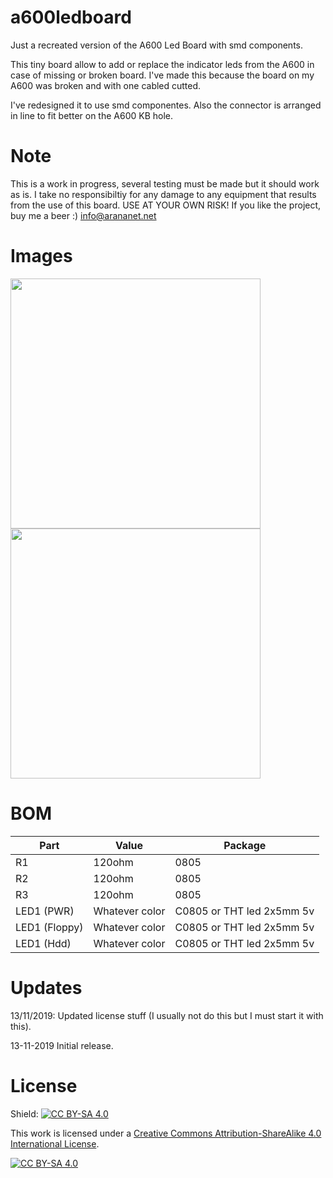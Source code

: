 # a600ledboard

Just a recreated version of the A600 Led Board with smd components.

This tiny board allow to add or replace the indicator leds from the A600 in case of missing or broken board. I've made this because the board on my A600 was broken and with one cabled cutted.

I've redesigned it to use smd componentes. Also the connector is arranged in line to fit better on the A600 KB hole.

# Note

This is a work in progress, several testing must be made but it should work as is. I take no responsibiltiy for any damage to any equipment that results from the use of this board. USE AT YOUR OWN RISK!
If you like the project, buy me a beer :) info@arananet.net


# Images

<img src="https://github.com/arananet/a600ledboard/blob/master/images/top.png?raw=true" width="400">
<img src="https://github.com/arananet/a600ledboard/blob/master/images/bottom.png?raw=true" width="400">

# BOM 

| Part            | Value                   | Package                        |
| --------------- | ----------------------- | ------------------------------ |      
|  R1             | 120ohm                  | 0805                           |
|  R2             | 120ohm                  | 0805                           |
|  R3             | 120ohm                  | 0805                           |
|  LED1 (PWR)     | Whatever color          | C0805 or THT led 2x5mm 5v      |
|  LED1 (Floppy)  | Whatever color          | C0805 or THT led 2x5mm 5v      |
|  LED1 (Hdd)     | Whatever color          | C0805 or THT led 2x5mm 5v      |

# Updates

13/11/2019: Updated license stuff (I usually not do this but I must start it with this).

13-11-2019 Initial release.

# License

Shield: [![CC BY-SA 4.0][cc-by-sa-shield]][cc-by-sa]

This work is licensed under a [Creative Commons Attribution-ShareAlike 4.0
International License][cc-by-sa].

[![CC BY-SA 4.0][cc-by-sa-image]][cc-by-sa]

[cc-by-sa]: http://creativecommons.org/licenses/by-sa/4.0/
[cc-by-sa-image]: https://licensebuttons.net/l/by-sa/4.0/88x31.png
[cc-by-sa-shield]: https://img.shields.io/badge/License-CC%20BY--SA%204.0-lightgrey.svg
